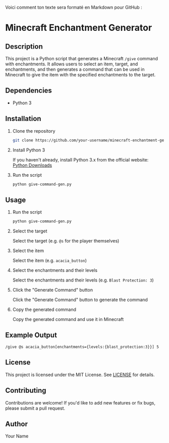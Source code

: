 Voici comment ton texte sera formaté en Markdown pour GitHub :

# Minecraft Enchantment Generator

## Description
This project is a Python script that generates a Minecraft `/give` command with enchantments. It allows users to select an item, target, and enchantments, and then generates a command that can be used in Minecraft to give the item with the specified enchantments to the target.

## Dependencies
- Python 3

## Installation

1. Clone the repository

    ```bash
    git clone https://github.com/your-username/minecraft-enchantment-generator.git
    ```

2. Install Python 3

    If you haven't already, install Python 3.x from the official website: [Python Downloads](https://www.python.org/downloads/)

3. Run the script

    ```bash
    python give-command-gen.py
    ```

## Usage

1. Run the script

    ```bash
    python give-command-gen.py
    ```

2. Select the target

    Select the target (e.g. `@s` for the player themselves)

3. Select the item

    Select the item (e.g. `acacia_button`)

4. Select the enchantments and their levels

    Select the enchantments and their levels (e.g. `Blast Protection: 3`)

5. Click the "Generate Command" button

    Click the "Generate Command" button to generate the command

6. Copy the generated command

    Copy the generated command and use it in Minecraft

## Example Output

```
/give @s acacia_button[enchantments={levels:{blast_protection:3}}] 5
```

## License
This project is licensed under the MIT License. See [LICENSE](LICENSE) for details.

## Contributing
Contributions are welcome! If you'd like to add new features or fix bugs, please submit a pull request.

## Author
Your Name
